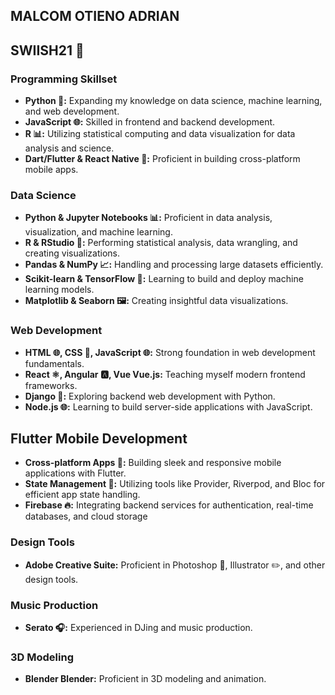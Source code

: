 ## MALCOM OTIENO ADRIAN 
## SWIISH21  🏀

### Programming Skillset
* **Python 🐍:** Expanding my knowledge on data science, machine learning, and web development.
* **JavaScript 🌐:** Skilled in frontend and backend development.
* **R 📊:** Utilizing statistical computing and data visualization for data analysis and science.
* **Dart/Flutter & React Native 📱:** Proficient in building cross-platform mobile apps.

### Data Science
* **Python & Jupyter Notebooks 📊:** Proficient in data analysis, visualization, and machine learning.
* **R & RStudio 📘:** Performing statistical analysis, data wrangling, and creating visualizations.
* **Pandas & NumPy 📈:** Handling and processing large datasets efficiently.
* **Scikit-learn & TensorFlow 🤖:** Learning to build and deploy machine learning models.
* **Matplotlib & Seaborn 🖼️:** Creating insightful data visualizations.

### Web Development
* **HTML 🌐, CSS 🎨, JavaScript 🌐:** Strong foundation in web development fundamentals.
* **React ⚛️, Angular 🅰️, Vue Vue.js:** Teaching myself modern frontend frameworks.
* **Django 🐘:** Exploring backend web development with Python.
* **Node.js 🌐:** Learning to build server-side applications with JavaScript.

## Flutter Mobile Development
* **Cross-platform Apps 📱:** Building sleek and responsive mobile applications with Flutter.
* **State Management 🧩:** Utilizing tools like Provider, Riverpod, and Bloc for efficient app state handling.
* **Firebase 🔥:** Integrating backend services for authentication, real-time databases, and cloud storage

### Design Tools
* **Adobe Creative Suite:** Proficient in Photoshop 🎨, Illustrator ✏️, and other design tools.

### Music Production
* **Serato 🎧:** Experienced in DJing and music production.

### 3D Modeling
* **Blender Blender:** Proficient in 3D modeling and animation.
